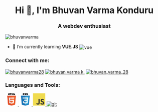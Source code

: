 <h1 align="center">Hi 👋, I'm Bhuvan Varma Konduru</h1>
<h3 align="center">A webdev enthusiast</h3>

<p align="left"> <img src="https://komarev.com/ghpvc/?username=bhuvanvarma&label=Profile%20views&color=0e75b6&style=flat" alt="bhuvanvarma" /> </p>

- 🌱 I’m currently learning **VUE.JS** <img align="center" src="https://images.app.goo.gl/mDsnGL6BYgTbGMAX7" alt="vue" height="32" width="43" /> 

<h3 align="left">Connect with me:</h3>
<p align="left">
<a href="https://twitter.com/bhuvanvarma28" target="blank"><img align="center" src="https://raw.githubusercontent.com/rahuldkjain/github-profile-readme-generator/master/src/images/icons/Social/twitter.svg" alt="bhuvanvarma28" height="30" width="40" /></a>
<a href="https://in.linkedin.com/in/bhuvan-varma-k-172547191" target="blank"><img align="center" src="https://raw.githubusercontent.com/rahuldkjain/github-profile-readme-generator/master/src/images/icons/Social/linked-in-alt.svg" alt="bhuvan varma k." height="30" width="40" /></a>
<a href="https://instagram.com/bhuvan_varma_28" target="blank"><img align="center" src="https://raw.githubusercontent.com/rahuldkjain/github-profile-readme-generator/master/src/images/icons/Social/instagram.svg" alt="bhuvan_varma_28" height="30" width="40" /></a>
</p>

<h3 align="left">Languages and Tools:</h3>
<p align="left"> <a href="https://www.w3.org/html/" target="_blank"> <img src="https://raw.githubusercontent.com/devicons/devicon/master/icons/html5/html5-original-wordmark.svg" alt="html5" width="40" height="40"/> </a> <a href="https://www.w3schools.com/css/" target="_blank"> <img src="https://raw.githubusercontent.com/devicons/devicon/master/icons/css3/css3-original-wordmark.svg" alt="css3" width="40" height="40"/> </a> <a href="https://developer.mozilla.org/en-US/docs/Web/JavaScript" target="_blank"> <img src="https://raw.githubusercontent.com/devicons/devicon/master/icons/javascript/javascript-original.svg" alt="javascript" width="40" height="40"/> </a>  <a href="https://git-scm.com/" target="_blank"> <img src="https://www.vectorlogo.zone/logos/git-scm/git-scm-icon.svg" alt="git" width="40" height="40"/> </a> </p>

